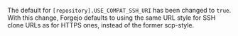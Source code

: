 The default for `[repository].USE_COMPAT_SSH_URI` has been changed to `true`. With this change, Forgejo defaults to using the same URL style for SSH clone URLs as for HTTPS ones, instead of the former scp-style.
